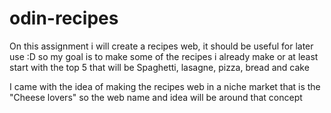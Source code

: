 # odin-recipes

On this assignment i will create a recipes web, it should be useful for later use :D
so my goal is to make some of the recipes i already make or at least start with the top 5
that will be Spaghetti, lasagne, pizza, bread and cake

I came with the idea of making the recipes web in a niche market that is the "Cheese lovers"
so the web name and idea will be around that concept